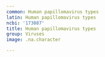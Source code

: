 ```yaml
---
common: Human papillomavirus types
latin: Human papillomavirus types
ncbi: '173087'
title: Human papillomavirus types
group: Viruses
image: .na.character

---
```

